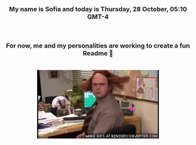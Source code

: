 


<div align="center">
<h3 >My name is Sofia and today is Thursday, 28 October, 05:10 GMT-4</h3><br>
<h3 >For now, me and my personalities are working to create a fun Readme 👋
</h3><br>
<img src='img/dwight.gif' alt='working...'/>
</div>
